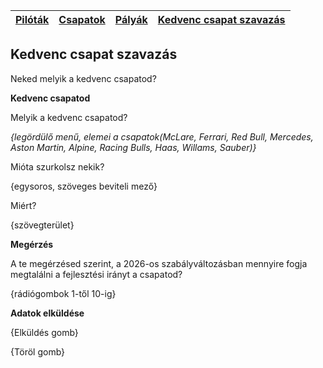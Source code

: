 | [**Pilóták**](drivers.md) | [**Csapatok**](grid.md) | [**Pályák**](tracks.md)| [**Kedvenc csapat szavazás**](favteam.md)|
|--|--|--|--|

## Kedvenc csapat szavazás

Neked melyik a kedvenc csapatod? 

**Kedvenc csapatod**

Melyik a kedvenc csapatod?

_{legördülő menű, elemei a csapatok(McLare, Ferrari, Red Bull, Mercedes, Aston Martin, Alpine, Racing Bulls, Haas, Willams, Sauber)}_

Mióta szurkolsz nekik?

{egysoros, szöveges beviteli mező}

Miért?

{szövegterület}

**Megérzés**

A te megérzésed szerint, a 2026-os szabályváltozásban mennyire fogja megtalálni a fejlesztési irányt a csapatod?

{rádiógombok 1-től 10-ig}



**Adatok elküldése**

{Elküldés gomb}

{Töröl gomb}

